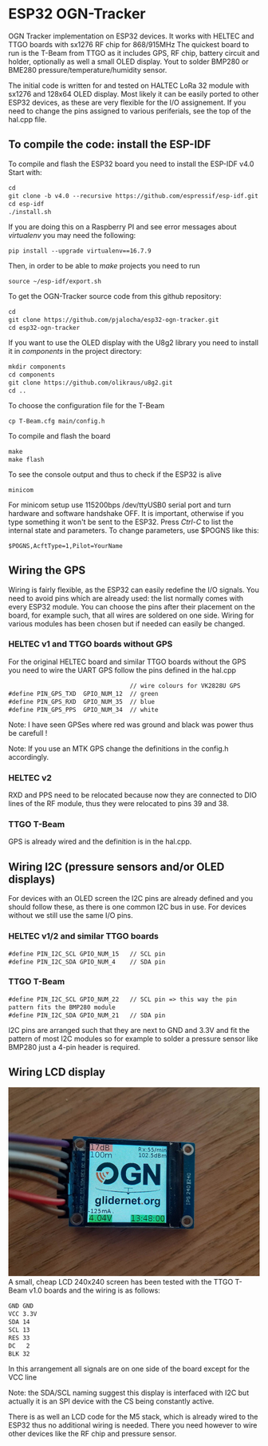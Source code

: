# ESP32 OGN-Tracker
OGN Tracker implementation on ESP32 devices.
It works with HELTEC and TTGO boards with sx1276 RF chip for 868/915MHz
The quickest board to run is the T-Beam from TTGO as it includes GPS, RF chip, battery circuit and holder, optionally as well a small OLED display. Yout to solder BMP280 or BME280 pressure/temperature/humidity sensor.

The initial code is written for and tested on HALTEC LoRa 32 module with sx1276 and 128x64 OLED display.
Most likely it can be easily ported to other ESP32 devices, as these are very flexible for the I/O assignement.
If you need to change the pins assigned to various periferials, see the top of the hal.cpp file.

## To compile the code: install the ESP-IDF

To compile and flash the ESP32 board you need to install the ESP-IDF v4.0
Start with:

```
cd
git clone -b v4.0 --recursive https://github.com/espressif/esp-idf.git
cd esp-idf
./install.sh
```
If you are doing this on a Raspberry PI and see error messages about *virtualenv* you may need the following:
```
pip install --upgrade virtualenv==16.7.9
```

Then, in order to be able to *make* projects you need to run
```
source ~/esp-idf/export.sh
```

To get the OGN-Tracker source code from this github repository:
```
cd
git clone https://github.com/pjalocha/esp32-ogn-tracker.git
cd esp32-ogn-tracker
```

If you want to use the OLED display with the U8g2 library you need to install it in *components* in the project directory:

```
mkdir components
cd components
git clone https://github.com/olikraus/u8g2.git
cd ..
```

To choose the configuration file for the T-Beam
```
cp T-Beam.cfg main/config.h
```

To compile and flash the board
```
make
make flash
```

To see the console output and thus to check if the ESP32 is alive
```
minicom
```
For minicom setup use 115200bps /dev/ttyUSB0 serial port and turn hardware and software handshake OFF. It is important, otherwise if you type something it won't be sent to the ESP32.
Press *Ctrl-C* to list the internal state and parameters. To change parameters, use $POGNS like this:
```
$POGNS,AcftType=1,Pilot=YourName
```

## Wiring the GPS

Wiring is fairly flexible, as the ESP32 can easily redefine the I/O signals. You need to avoid pins which are already used: the list normally comes with every ESP32 module. You can choose the pins after their placement on the board, for example such, that all wires are soldered on one side. Wiring for various modules has been chosen but if needed can easily be changed.

### HELTEC v1 and TTGO boards without GPS

For the original HELTEC board and similar TTGO boards without the GPS you need to wire the UART GPS follow the pins defined in the hal.cpp
```
                                  // wire colours for VK2828U GPS
#define PIN_GPS_TXD  GPIO_NUM_12  // green
#define PIN_GPS_RXD  GPIO_NUM_35  // blue
#define PIN_GPS_PPS  GPIO_NUM_34  // white
```

Note: I have seen GPSes where red was ground and black was power thus be carefull !

Note: If you use an MTK GPS change the definitions in the config.h accordingly.

### HELTEC v2

RXD and PPS need to be relocated because now they are connected to DIO lines of the RF module, thus they were relocated to pins 39 and 38.

### TTGO T-Beam

GPS is already wired and the definition is in the hal.cpp.

## Wiring I2C (pressure sensors and/or OLED displays)

For devices with an OLED screen the I2C pins are already defined and you should follow these, as there is one common I2C bus in use.
For devices without we still use the same I/O pins.

### HELTEC v1/2 and similar TTGO boards

```
#define PIN_I2C_SCL GPIO_NUM_15   // SCL pin
#define PIN_I2C_SDA GPIO_NUM_4    // SDA pin
```

### TTGO T-Beam
```
#define PIN_I2C_SCL GPIO_NUM_22   // SCL pin => this way the pin pattern fits the BMP280 module
#define PIN_I2C_SDA GPIO_NUM_21   // SDA pin
```

I2C pins are arranged such that they are next to GND and 3.3V and fit the pattern of most I2C modules
so for example to solder a pressure sensor like BMP280 just a 4-pin header is required.

## Wiring LCD display

![240x240 SPI LCD](/images/TrackerLCD.jpg)
A small, cheap LCD 240x240 screen has been tested with the TTGO T-Beam v1.0 boards and the wiring is as follows:

```
GND GND
VCC 3.3V
SDA 14
SCL 13
RES 33
DC   2
BLK 32
```
In this arrangement all signals are on one side of the board except for the VCC line

Note: the SDA/SCL naming suggest this display is interfaced with I2C but actually it is an SPI device with the CS being constantly active.

There is as well an LCD code for the M5 stack, which is already wired to the ESP32 thus no additional wiring is needed.
There you need however to wire other devices like the RF chip and pressure sensor.
